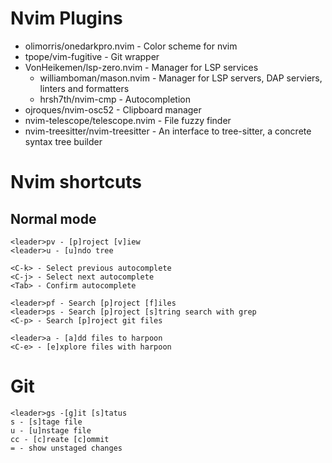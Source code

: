 # Nvim Plugins

- olimorris/onedarkpro.nvim - Color scheme for nvim
- tpope/vim-fugitive - Git wrapper
- VonHeikemen/lsp-zero.nvim - Manager for LSP services
  - williamboman/mason.nvim - Manager for LSP servers, DAP serviers, linters and formatters
  - hrsh7th/nvim-cmp - Autocompletion
- ojroques/nvim-osc52 - Clipboard manager
- nvim-telescope/telescope.nvim - File fuzzy finder
- nvim-treesitter/nvim-treesitter - An interface to tree-sitter, a concrete syntax tree builder

# Nvim shortcuts

## Normal mode

```
<leader>pv - [p]roject [v]iew
<leader>u - [u]ndo tree

<C-k> - Select previous autocomplete
<C-j> - Select next autocomplete
<Tab> - Confirm autocomplete

<leader>pf - Search [p]roject [f]iles
<leader>ps - Search [p]roject [s]tring search with grep
<C-p> - Search [p]roject git files

<leader>a - [a]dd files to harpoon
<C-e> - [e]xplore files with harpoon

```

# Git
```
<leader>gs -[g]it [s]tatus
s - [s]tage file
u - [u]nstage file
cc - [c]reate [c]ommit
= - show unstaged changes

```
